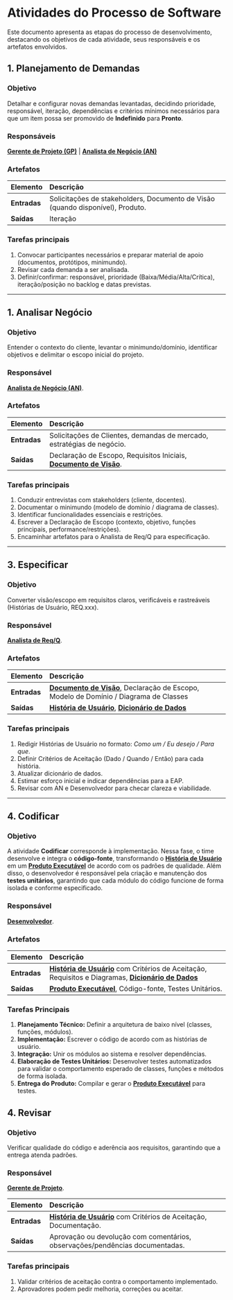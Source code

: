 # Atividades do Processo de Software

Este documento apresenta as etapas do processo de desenvolvimento, destacando os objetivos de cada atividade, seus responsáveis e os artefatos envolvidos.

## 1. Planejamento de Demandas

### Objetivo

Detalhar e configurar novas demandas levantadas, decidindo prioridade, responsável, iteração, dependências e critérios mínimos necessários para que um item possa ser promovido de **Indefinido** para **Pronto**.

### Responsáveis

**[Gerente de Projeto (GP)](papeis.md#gerente-de-projeto-gp)** | **[Analista de Negócio (AN)](papeis.md#analista-de-negócio-an)**

### Artefatos

| Elemento     | Descrição                                                                                                                                                                   |
| :----------- | :-------------------------------------------------------------------------------------------------------------------------------------------------------------------------- |
| **Entradas** | Solicitações de stakeholders, Documento de Visão (quando disponível), Produto.                                                                    |
| **Saídas**   | Iteração |

### Tarefas principais

1. Convocar participantes necessários e preparar material de apoio (documentos, protótipos, minimundo).
2. Revisar cada demanda a ser analisada.
3. Definir/confirmar: responsável, prioridade (Baixa/Média/Alta/Crítica), iteração/posição no backlog e datas previstas.

---

## 1. Analisar Negócio

### Objetivo
Entender o contexto do cliente, levantar o minimundo/domínio, identificar objetivos e delimitar o escopo inicial do projeto.

### Responsável
**[Analista de Negócio (AN)](papeis.md#analista-de-negócio-an)**.

### Artefatos

| Elemento | Descrição |
| :--- | :--- |
| **Entradas** | Solicitações de Clientes, demandas de mercado, estratégias de negócio. |
| **Saídas** | Declaração de Escopo, Requisitos Iniciais, **[Documento de Visão](artefatos.md#1-documento-de-visão)**. |

### Tarefas principais
1. Conduzir entrevistas com stakeholders (cliente, docentes).
2. Documentar o minimundo (modelo de domínio / diagrama de classes).
3. Identificar funcionalidades essenciais e restrições.
4. Escrever a Declaração de Escopo (contexto, objetivo, funções principais, performance/restrições).
5. Encaminhar artefatos para o Analista de Req/Q para especificação. 

---

## 3. Especificar

### Objetivo
Converter visão/escopo em requisitos claros, verificáveis e rastreáveis (Histórias de Usuário, REQ.xxx).

### Responsável
**[Analista de Req/Q](papeis.md#analista-de-reqq-analista-de-requisitos-e-qualidade)**.

### Artefatos

| Elemento | Descrição |
| :--- | :--- |
| **Entradas** | **[Documento de Visão](artefatos.md#1-documento-de-visão)**, Declaração de Escopo, Modelo de Domínio / Diagrama de Classes |
| **Saídas** | **[História de Usuário](artefatos.md#2-história-de-usuário)**, **[Dicionário de Dados](artefatos.md#3-dicionário-de-dados)**|

### Tarefas principais
1. Redigir Histórias de Usuário no formato: *Como um / Eu desejo / Para que*.
2. Definir Critérios de Aceitação (Dado / Quando / Então) para cada história.
4. Atualizar dicionário de dados.
5. Estimar esforço inicial e indicar dependências para a EAP.
6. Revisar com AN e Desenvolvedor para checar clareza e viabilidade.

---

## 4. Codificar

### Objetivo
A atividade **Codificar** corresponde à implementação. Nessa fase, o time desenvolve e integra o **código-fonte**, transformando o **[História de Usuário](artefatos.md#2-história-de-usuário)** em um **[Produto Executável](artefatos.md#3-produto-software-executável)** de acordo com os padrões de qualidade. Além disso, o desenvolvedor é responsável pela criação e manutenção dos **testes unitários**, garantindo que cada módulo do código funcione de forma isolada e conforme especificado.


### Responsável
**[Desenvolvedor](papeis.md#desenvolvedor)**.

### Artefatos

| Elemento | Descrição |
| :--- | :--- |
| **Entradas** | **[História de Usuário](artefatos.md#2-história-de-usuário)** com Critérios de Aceitação, Requisitos e Diagramas, **[Dicionário de Dados](artefatos.md#3-dicionário-de-dados)**|
| **Saídas** | **[Produto Executável](artefatos.md#3-produto-software-executável)**, Código-fonte, Testes Unitários. |

### Tarefas Principais
1. **Planejamento Técnico:** Definir a arquitetura de baixo nível (classes, funções, módulos).  
2. **Implementação:** Escrever o código de acordo com as histórias de usuário.  
3. **Integração:** Unir os módulos ao sistema e resolver dependências.  
5. **Elaboração de Testes Unitários:** Desenvolver testes automatizados para validar o comportamento esperado de classes, funções e métodos de forma isolada.
4. **Entrega do Produto:** Compilar e gerar o **[Produto Executável](artefatos.md#3-produto-software-executável)** para testes.

## 4. Revisar

### Objetivo
Verificar qualidade do código e aderência aos requisitos, garantindo que a entrega atenda padrões.

### Responsável
**[Gerente de Projeto](papeis.md#gerente-de-projeto)**.

| Elemento | Descrição |
| :--- | :--- |
| **Entradas** | **[História de Usuário](artefatos.md#2-história-de-usuário)** com Critérios de Aceitação, Documentação. |
| **Saídas** | Aprovação ou devolução com comentários,  observações/pendências documentadas.|

### Tarefas principais
1. Validar critérios de aceitação contra o comportamento implementado.
2. Aprovadores podem pedir melhoria, correções ou aceitar.
